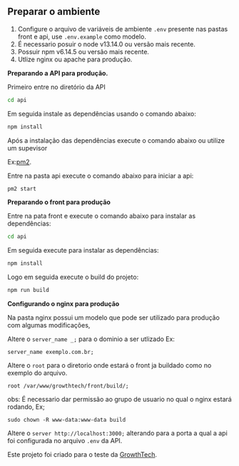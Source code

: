 ## Preparar o ambiente

1. Configure o arquivo de variáveis de ambiente `.env` presente nas pastas front e api, use  `.env.example` como modelo.
2. É necessario posuir o node v13.14.0 ou versão mais recente.
3. Possuir npm v6.14.5 ou versão mais recente.
4. Utlize nginx ou apache para produção.


**Preparando a API para produção.**

Primeiro entre no diretório da API

```bash
cd api
```

Em seguida instale as dependências usando o comando abaixo:

```bash
npm install
```

Após a instalação das dependências execute o comando abaixo ou utilize um supevisor 

Ex:[pm2](https://pm2.keymetrics.io/docs/usage/quick-start/).

Entre na pasta api execute o comando abaixo para iniciar a api:

```bash
pm2 start
```

**Preparando o front para produção**

Entre na pata front e execute o comando abaixo para instalar as dependências:


```bash
cd api
```
Em seguida execute para instalar as dependências:

```bash
npm install
```

Logo em seguida execute o build do projeto:

```bash
npm run build
```

**Configurando o nginx para produção**

Na pasta nginx possui um modelo que pode ser utilizado para produção com algumas modificações,

Altere o `server_name _;` para o dominio a ser utlizado Ex:

`server_name exemplo.com.br;`

Altere o `root` para o diretorio onde estará o front ja buildado como no exemplo do arquivo.

`root /var/www/growthtech/front/build/;`

obs: É necessario dar permissão ao grupo de usuario no qual o nginx estará rodando, Ex;

```sudo chown -R www-data:www-data build```

Altere o `server http://localhost:3000;` alterando para a porta a qual a api foi configurada no arquivo `.env` da API.


Este projeto foi criado para o teste da [GrowthTech](https://growthtech.com.br/).